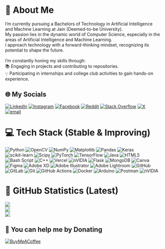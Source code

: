 # 👤 About Me
I’m currently pursuing a Bachelors of Technology in Artificial Intelligence and Machine Learning at Jain (Deemed-to-be University).<br>My passion lies in the dynamic world of Computer Science, especially in the areas of Artificial Intelligence and Machine Learning.<br>I approach technology with a forward-thinking mindset, recognizing its potential to shape the future.<br><br>I’m constantly honing my skills through:<br>📚 Engaging in projects and contributing to repositories.<br>💡 Participating in internships and college club activities to gain hands-on experience.<br>


## 🌐 My Socials
<!--[![Bluesky](https://img.shields.io/badge/bluesky-0285FF?style=for-the-badge&logo=bluesky&logoColor=%23FFFFFF)](https://bsky.app/profile/heytanix.bsky.social) [![Behance](https://img.shields.io/badge/Behance-1769ff?logo=behance&logoColor=white)](https://behance.net/heytanix)-->
[![LinkedIn](https://img.shields.io/badge/LinkedIn-%230077B5.svg?logo=linkedin&logoColor=white)](https://linkedin.com/in/heytanix) [![Instagram](https://img.shields.io/badge/Instagram-%23E4405F.svg?logo=Instagram&logoColor=white)](https://instagram.com/heytanix) [![Facebook](https://img.shields.io/badge/Facebook-%231877F2.svg?logo=Facebook&logoColor=white)](https://facebook.com/heytanix) [![Reddit](https://img.shields.io/badge/Reddit-%23FF4500.svg?logo=Reddit&logoColor=white)](https://reddit.com/user/heytanix) [![Stack Overflow](https://img.shields.io/badge/-Stackoverflow-FE7A16?logo=stack-overflow&logoColor=white)](https://stackoverflow.com/users/27273389) [![X](https://img.shields.io/badge/X-black.svg?logo=X&logoColor=white)](https://x.com/heytanix) [![email](https://img.shields.io/badge/Email-D14836?logo=gmail&logoColor=white)](mailto:thanish.kc@gmail.com) 
<!--[![Medium](https://img.shields.io/badge/Medium-12100E?logo=medium&logoColor=white)](https://medium.com/@heytanix) [![Pinterest](https://img.shields.io/badge/Pinterest-%23E60023.svg?logo=Pinterest&logoColor=white)](https://pinterest.com/heytanix) [![Quora](https://img.shields.io/badge/Quora-%23B92B27.svg?logo=Quora&logoColor=white)](https://quora.com/profile/Thanish-C)-->
<!--[![Twitch](https://img.shields.io/badge/Twitch-%239146FF.svg?logo=Twitch&logoColor=white)](https://twitch.tv/heytanix)-->
<!--[![YouTube](https://img.shields.io/badge/YouTube-%23FF0000.svg?logo=YouTube&logoColor=white)](https://youtube.com/@heytanix) [![Codepen](https://img.shields.io/badge/Codepen-000000?logo=codepen&logoColor=white)](https://codepen.io/heytanix)-->


# 💻 Tech Stack (Stable & Improving)
![Python](https://img.shields.io/badge/python-3670A0?style=for-the-badge&logo=python&logoColor=ffdd54) ![OpenCV](https://img.shields.io/badge/opencv-%23white.svg?style=for-the-badge&logo=opencv&logoColor=white) ![NumPy](https://img.shields.io/badge/numpy-%23013243.svg?style=for-the-badge&logo=numpy&logoColor=white) ![Matplotlib](https://img.shields.io/badge/Matplotlib-%23ffffff.svg?style=for-the-badge&logo=Matplotlib&logoColor=black) ![Pandas](https://img.shields.io/badge/pandas-%23150458.svg?style=for-the-badge&logo=pandas&logoColor=white) ![Keras](https://img.shields.io/badge/Keras-%23D00000.svg?style=for-the-badge&logo=Keras&logoColor=white) ![scikit-learn](https://img.shields.io/badge/scikit--learn-%23F7931E.svg?style=for-the-badge&logo=scikit-learn&logoColor=white) ![Scipy](https://img.shields.io/badge/SciPy-%230C55A5.svg?style=for-the-badge&logo=scipy&logoColor=%white) ![PyTorch](https://img.shields.io/badge/PyTorch-%23EE4C2C.svg?style=for-the-badge&logo=PyTorch&logoColor=white) ![TensorFlow](https://img.shields.io/badge/TensorFlow-%23FF6F00.svg?style=for-the-badge&logo=TensorFlow&logoColor=white) ![Java](https://img.shields.io/badge/java-%23ED8B00.svg?style=for-the-badge&logo=openjdk&logoColor=white) ![HTML5](https://img.shields.io/badge/html5-%23E34F26.svg?style=for-the-badge&logo=html5&logoColor=white) ![Bash Script](https://img.shields.io/badge/bash_script-%23121011.svg?style=for-the-badge&logo=gnu-bash&logoColor=white) ![C++](https://img.shields.io/badge/c++-%2300599C.svg?style=for-the-badge&logo=c%2B%2B&logoColor=white) ![Vercel](https://img.shields.io/badge/vercel-%23000000.svg?style=for-the-badge&logo=vercel&logoColor=white) ![nVIDIA](https://img.shields.io/badge/cuda-000000.svg?style=for-the-badge&logo=nVIDIA&logoColor=green) ![Flask](https://img.shields.io/badge/flask-%23000.svg?style=for-the-badge&logo=flask&logoColor=white) ![MongoDB](https://img.shields.io/badge/MongoDB-%234ea94b.svg?style=for-the-badge&logo=mongodb&logoColor=white) ![Canva](https://img.shields.io/badge/Canva-%2300C4CC.svg?style=for-the-badge&logo=Canva&logoColor=white) ![Figma](https://img.shields.io/badge/figma-%23F24E1E.svg?style=for-the-badge&logo=figma&logoColor=white) ![Adobe XD](https://img.shields.io/badge/Adobe%20XD-470137?style=for-the-badge&logo=Adobe%20XD&logoColor=#FF61F6) ![Adobe Illustrator](https://img.shields.io/badge/adobe%20illustrator-%23FF9A00.svg?style=for-the-badge&logo=adobe%20illustrator&logoColor=white) ![Adobe Lightroom](https://img.shields.io/badge/Adobe%20Lightroom-31A8FF.svg?style=for-the-badge&logo=Adobe%20Lightroom&logoColor=white) ![GitHub](https://img.shields.io/badge/github-%23121011.svg?style=for-the-badge&logo=github&logoColor=white) ![GitLab](https://img.shields.io/badge/gitlab-%23181717.svg?style=for-the-badge&logo=gitlab&logoColor=white) ![Git](https://img.shields.io/badge/git-%23F05033.svg?style=for-the-badge&logo=git&logoColor=white) ![GitHub Actions](https://img.shields.io/badge/github%20actions-%232671E5.svg?style=for-the-badge&logo=githubactions&logoColor=white) ![Docker](https://img.shields.io/badge/docker-%230db7ed.svg?style=for-the-badge&logo=docker&logoColor=white) ![Arduino](https://img.shields.io/badge/-Arduino-00979D?style=for-the-badge&logo=Arduino&logoColor=white) ![Postman](https://img.shields.io/badge/Postman-FF6C37?style=for-the-badge&logo=postman&logoColor=white) ![nVIDIA](https://img.shields.io/badge/nVIDIA-%2376B900.svg?style=for-the-badge&logo=nVIDIA&logoColor=white)
<!--![Zigbee](https://img.shields.io/badge/zigbee-%23EB0443.svg?style=for-the-badge&logo=zigbee&logoColor=white)-->
<!-- ![ApacheCassandra](https://img.shields.io/badge/cassandra-%231287B1.svg?style=for-the-badge&logo=apache-cassandra&logoColor=white) -->
# 📝 GitHub Statistics (Latest)
![](https://github-readme-stats.vercel.app/api?username=heytanix&theme=dark&hide_border=true&include_all_commits=true&count_private=true)<br/>
![](https://nirzak-streak-stats.vercel.app/?user=heytanix&theme=dark&hide_border=true)<br/>
![](https://github-readme-stats.vercel.app/api/top-langs/?username=heytanix&theme=dark&hide_border=true&include_all_commits=true&count_private=true&layout=compact)

## 🫡 You can help me by Donating
[![BuyMeACoffee](https://img.shields.io/badge/Buy%20Me%20a%20Coffee-ffdd00?style=for-the-badge&logo=buy-me-a-coffee&logoColor=black)](https://buymeacoffee.com/heytanix)
